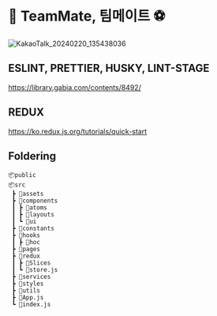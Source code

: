 # 🏀 TeamMate, 팀메이트 ⚽

![KakaoTalk_20240220_135438036](https://github.com/TiimMate/TeamMateClient/assets/68735700/5f825fa3-a717-47d7-b76b-fa2e85e231d8)

## ESLINT, PRETTIER, HUSKY, LINT-STAGE

https://library.gabia.com/contents/8492/

## REDUX

https://ko.redux.js.org/tutorials/quick-start

## Foldering

```
📦public
📦src
 ┣ 📂assets
 ┣ 📂components
 ┃ ┣ 📂atoms
 ┃ ┣ 📂layouts
 ┃ ┗ 📂ui
 ┣ 📂constants
 ┣ 📂hooks
 ┃ ┣ 📂hoc
 ┣ 📂pages
 ┣ 📂redux
 ┃ ┣ 📂Slices
 ┃ ┗ 📜store.js
 ┣ 📂services
 ┣ 📂styles
 ┣ 📂utils
 ┣ 📜App.js
 ┗ 📜index.js
```
